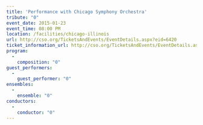 ```yaml
---
title: 'Performance with Chicago Symphony Orchestra'
tribute: "0"
event_date: 2015-01-23
event_time: 08:00 PM
location: /facilities/chicago-illinois
url: http://cso.org/TicketsAndEvents/EventDetails.aspx?eid=6420
ticket_information_url: http://cso.org/TicketsAndEvents/EventDetails.aspx?eid=6420
program: 
  -
    composition: "0"
guest_performers: 
  -
    guest_performer: "0"
ensembles: 
  -
    ensemble: "0"
conductors: 
  -
    conductor: "0"
---
```

